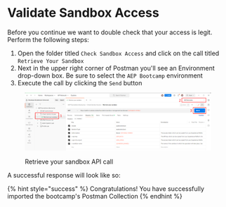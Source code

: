 # Validate Sandbox Access

Before you continue we want to double check that your access is legit. Perform the following steps:

1. Open the folder titled `Check Sandbox Access` and click on the call titled `Retrieve Your Sandbox`
2. Next in the upper right corner of Postman you'll see an Environment drop-down box.  Be sure to select the `AEP Bootcamp` environment
3. Execute the call by clicking the `Send` button

<figure><img src="../../.gitbook/assets/check-sandbox.png" alt=""><figcaption><p>Retrieve your sandbox API call</p></figcaption></figure>

A successful response will look like so:



{% hint style="success" %}
Congratulations!  You have successfully imported the bootcamp's Postman Collection
{% endhint %}
